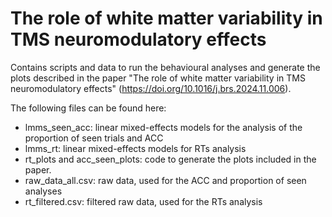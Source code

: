 # The role of white matter variability in TMS neuromodulatory effects

 Contains scripts and data to run the behavioural analyses and generate the plots described in the paper "The role of white matter variability in TMS neuromodulatory effects" (https://doi.org/10.1016/j.brs.2024.11.006).

The following files can be found here: 

- lmms_seen_acc: linear mixed-effects models for the analysis of the proportion of seen trials and ACC
- lmms_rt: linear mixed-effects models for RTs analysis
- rt_plots and acc_seen_plots: code to generate the plots included in the paper.
- raw_data_all.csv: raw data, used for the ACC and proportion of seen analyses
- rt_filtered.csv: filtered raw data, used for the RTs analysis
